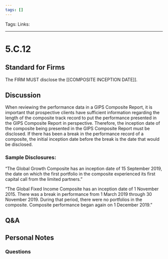 ```yaml
---
tags: []
---
```

Tags:
Links: 
___
# 5.C.12
## Standard for Firms
The FIRM MUST disclose the [[COMPOSITE INCEPTION DATE]].
## Discussion
When reviewing the performance data in a GIPS Composite Report, it is important that prospective clients have sufficient information regarding the length of the composite track record to put the performance presented in the GIPS Composite Report in perspective. Therefore, the inception date of the composite being presented in the GIPS Composite Report must be disclosed. If there has been a break in the performance record of a composite, the initial inception date before the break is the date that would be disclosed.
### Sample Disclosures:
“The Global Growth Composite has an inception date of 15 September 2019, the date on which the first portfolio in the composite experienced its first capital call from the limited partners.”

“The Global Fixed Income Composite has an inception date of 1 November 2015. There was a break in performance from 1 March 2019 through 30 November 2019. During that period, there were no portfolios in the composite. Composite performance began again on 1 December 2019.”
## Q&A

## Personal Notes

### Questions